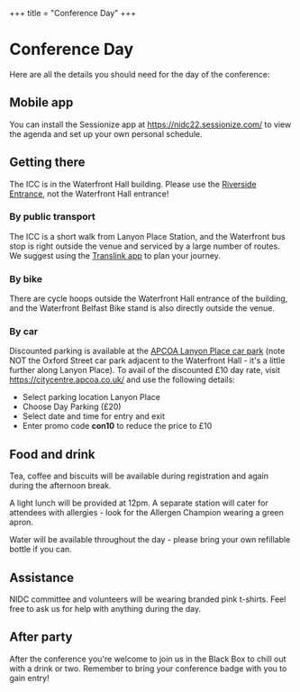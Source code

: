 +++
title = "Conference Day"
+++

# Conference Day

Here are all the details you should need for the day of the conference:

## Mobile app

You can install the Sessionize app at https://nidc22.sessionize.com/ to view the agenda and set up your own personal schedule.

## Getting there

The ICC is in the Waterfront Hall building. Please use the [Riverside Entrance](https://goo.gl/maps/HBpsZp54xJoYbWHG6), not the Waterfront Hall entrance!

### By public transport

The ICC is a short walk from Lanyon Place Station, and the Waterfront bus stop is right outside the venue and serviced by a large number of routes. We suggest using the [Translink app](https://www.translink.co.uk/UsingOurServicesandProducts/OurApps/JourneyPlannerApp) to plan your journey.

### By bike

There are cycle hoops outside the Waterfront Hall entrance of the building, and the Waterfront Belfast Bike stand is also directly outside the venue.

### By car

Discounted parking is available at the [APCOA Lanyon Place car park](https://goo.gl/maps/kY77gfY7MKkEic7d8) (note NOT the Oxford Street car park adjacent to the Waterfront Hall - it's a little further along Lanyon Place). To avail of the discounted £10 day rate, visit https://citycentre.apcoa.co.uk/ and use the following details:

* Select parking location Lanyon Place
* Choose Day Parking (£20)
* Select date and time for entry and exit
* Enter promo code **con10** to reduce the price to £10

## Food and drink

Tea, coffee and biscuits will be available during registration and again during the afternoon break.

A light lunch will be provided at 12pm. A separate station will cater for attendees with allergies - look for the Allergen Champion wearing a green apron.

Water will be available throughout the day - please bring your own refillable bottle if you can.

## Assistance

NIDC committee and volunteers will be wearing branded pink t-shirts. Feel free to ask us for help with anything during the day.

## After party

After the conference you're welcome to join us in the Black Box to chill out with a drink or two. Remember to bring your conference badge with you to gain entry!
